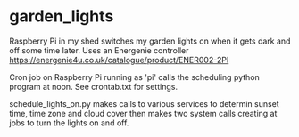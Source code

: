 # garden_lights
Raspberry Pi in my shed switches my garden lights on when it gets dark and off some time later.
Uses an Energenie controller https://energenie4u.co.uk/catalogue/product/ENER002-2PI

Cron job on Raspberry Pi running as 'pi' calls the scheduling python program at noon.
See crontab.txt for settings.

schedule_lights_on.py makes calls to various services to determin sunset time, time zone and cloud cover then makes two system calls creating at jobs to turn the lights on and off.

